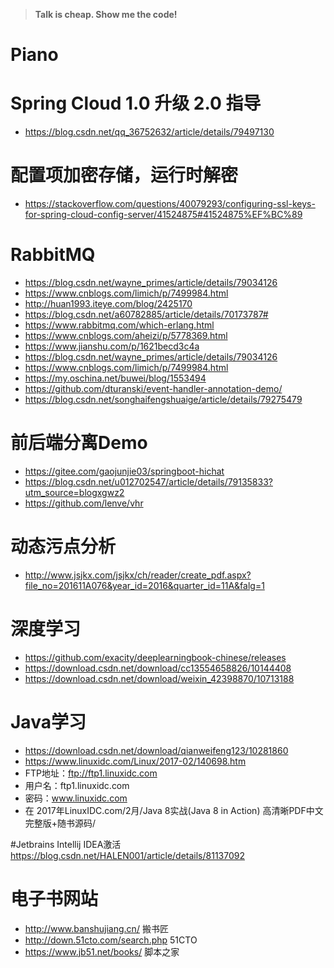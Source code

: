 > **Talk is cheap. Show me the code!**

# Piano

# Spring Cloud 1.0 升级 2.0 指导
- https://blog.csdn.net/qq_36752632/article/details/79497130

# 配置项加密存储，运行时解密
- https://stackoverflow.com/questions/40079293/configuring-ssl-keys-for-spring-cloud-config-server/41524875#41524875%EF%BC%89


# RabbitMQ
- https://blog.csdn.net/wayne_primes/article/details/79034126
- https://www.cnblogs.com/limich/p/7499984.html
- http://huan1993.iteye.com/blog/2425170
- https://blog.csdn.net/a60782885/article/details/70173787#
- https://www.rabbitmq.com/which-erlang.html
- https://www.cnblogs.com/aheizi/p/5778369.html
- https://www.jianshu.com/p/1621becd3c4a
- https://blog.csdn.net/wayne_primes/article/details/79034126
- https://www.cnblogs.com/limich/p/7499984.html
- https://my.oschina.net/buwei/blog/1553494
- https://github.com/dturanski/event-handler-annotation-demo/
- https://blog.csdn.net/songhaifengshuaige/article/details/79275479


# 前后端分离Demo
- https://gitee.com/gaojunjie03/springboot-hichat
- https://blog.csdn.net/u012702547/article/details/79135833?utm_source=blogxgwz2
- https://github.com/lenve/vhr


# 动态污点分析
- http://www.jsjkx.com/jsjkx/ch/reader/create_pdf.aspx?file_no=201611A076&year_id=2016&quarter_id=11A&falg=1


# 深度学习
- https://github.com/exacity/deeplearningbook-chinese/releases
- https://download.csdn.net/download/cc13554658826/10144408
- https://download.csdn.net/download/weixin_42398870/10713188


# Java学习
- https://download.csdn.net/download/qianweifeng123/10281860
- https://www.linuxidc.com/Linux/2017-02/140698.htm
-   FTP地址：ftp://ftp1.linuxidc.com
-   用户名：ftp1.linuxidc.com
-   密码：www.linuxidc.com
-   在 2017年LinuxIDC.com/2月/Java 8实战(Java 8 in Action) 高清晰PDF中文完整版+随书源码/


#Jetbrains Intellij IDEA激活
https://blog.csdn.net/HALEN001/article/details/81137092

# 电子书网站
- http://www.banshujiang.cn/ 搬书匠
- http://down.51cto.com/search.php 51CTO
- https://www.jb51.net/books/ 脚本之家


